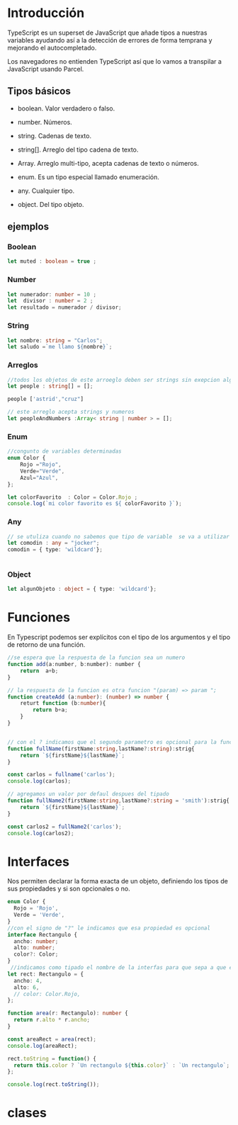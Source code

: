 # Introducción

TypeScript es un superset de JavaScript que añade tipos a nuestras variables ayudando así a la detección de errores de forma temprana y mejorando el autocompletado.

Los navegadores no entienden TypeScript así que lo vamos a transpilar a JavaScript usando Parcel.

## Tipos básicos

- boolean. Valor verdadero o falso.

- number. Números.

- string. Cadenas de texto.

- string[]. Arreglo del tipo cadena de texto.

- Array. Arreglo multi-tipo, acepta cadenas de texto o números.

- enum. Es un tipo especial llamado enumeración.

- any. Cualquier tipo.

- object. Del tipo objeto.
## ejemplos

### Boolean
```ts
let muted : boolean = true ;
```
### Number
```ts
let numerador: number = 10 ;
let  divisor : number = 2 ;
let resultado = numerador / divisor;
```
### String
```ts
let nombre: string = "Carlos";
let saludo =`me llamo ${nombre}`;
```
### Arreglos
```ts
//todos los objetos de este arroeglo deben ser strings sin exepcion alguna
let people : string[] = [];

people ['astrid',"cruz"]

// este arreglo acepta strings y numeros 
let peopleAndNumbers :Array< string | number > = [];
```
### Enum
```ts
//congunto de variables determinadas
enum Color {
    Rojo ="Rojo",
    Verde="Verde",
    Azul="Azul",
};

let colorFavorito  : Color = Color.Rojo ;
console.log(`mi color favorito es ${ colorFavorito }`);
```
### Any
```ts
// se utuliza cuando no sabemos que tipo de variable  se va a utilizar
let comodin : any = "jocker";
comodin = { type: 'wildcard'};
 
 ```
 ### Object
 ```ts
let algunObjeto : object = { type: 'wildcard'};
```

# Funciones 

En Typescript podemos ser explícitos con el tipo de los argumentos y el tipo de retorno de una función.

```js
//se espera que la respuesta de la funcion sea un numero
function add(a:number, b:number): number {
    return  a+b;
}
```
```ts
// la respuesta de la funcion es otra funcion "(param) => param ";
function createAdd (a:number): (number) => number {
    returt function (b:number){
        return b+a;
    }
}
```
```ts

// con el ? indicamos que el segundo parametro es opcional para la funcion 
function fullName(firstName:string,lastName?:string):strig{
    return `${firstName}${lastName}`;
}

const carlos = fullname('carlos');
console.log(carlos);

// agregamos un valor por defaul despues del tipado
function fullName2(firstName:string,lastName?:string = 'smith'):strig{
    return `${firstName}${lastName}`;
}

const carlos2 = fullName2('carlos');
console.log(carlos2);
```

# Interfaces

Nos permiten declarar la forma exacta de un objeto, definiendo los tipos de sus propiedades y si son opcionales o no.

```ts
enum Color {
  Rojo = 'Rojo',
  Verde = 'Verde',
}
//con el signo de "?" le indicamos que esa propiedad es opcional
interface Rectangulo {
  ancho: number;
  alto: number;
  color?: Color;
}
 //indicamos como tipado el nombre de la interfas para que sepa a que esta enlazado 
let rect: Rectangulo = {
  ancho: 4,
  alto: 6,
  // color: Color.Rojo,
};

function area(r: Rectangulo): number {
  return r.alto * r.ancho;
}

const areaRect = area(rect);
console.log(areaRect);

rect.toString = function() {
  return this.color ? `Un rectangulo ${this.color}` : `Un rectangulo`;
};

console.log(rect.toString());
```

# clases



